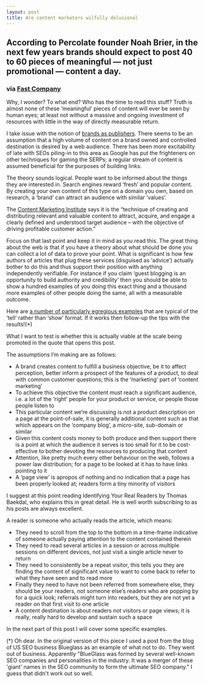 ```yaml
---
layout: post
title: Are content marketers wilfully delusional
---
```


## According to Percolate founder Noah Brier, in the next few years brands should expect to post 40 to 60 pieces of meaningful — not just promotional — content a day.

### via [Fast Company](http://www.fastcocreate.com/1679997/how-percolate-helps-brands-like-amex-and-ge-become-always-on-content-publishers)

Why, I wonder? To what end? Who has the time to read this stuff? Truth is almost none of these ‘meaningful’ pieces of content will ever be seen by human eyes; at least not without a massive and ongoing investment of resources with little in the way of directly measurable return. 

I take issue with the notion of [brands as publishers](https://www.google.co.uk/search?q=brands+as+publishers). There seems to be an assumption that a high volume of content on a brand owned and controlled destination is desired by a web audience. There has been more excitability of late with SEOs piling-in to this area as Google has put the frighteners on other techniques for gaming the SERPs; a regular stream of content is assumed beneficial for the purposes of building links.

The theory sounds logical. People want to be informed about the things they are interested in. Search engines reward ‘fresh’ and popular content. By creating your own content of this type on a domain you own, based on research, a ‘brand’ can attract an audience with similar ‘values’.

The [Content Marketing Institute](http://contentmarketinginstitute.com/what-is-content-marketing/) says it is the “technique of creating and distributing relevant and valuable content to attract, acquire, and engage a clearly defined and understood target audience – with the objective of driving profitable customer action.”

Focus on that last point and keep it in mind as you read this. The great thing about the web is that if you have a theory about what should be done you can collect a lot of data to prove your point. What is significant is how few authors of articles that plug these services (disguised as ‘advice’) actually bother to do this and thus support their position with anything independently verifiable. For instance if you claim ‘guest blogging is an opportunity to build authority and credibility’ then you should be able to show a hundred examples of you doing this exact thing and a thousand more examples of other people doing the same, all with a measurable outcome.

Here are [a number of particularly egregious examples](http://econsultancy.com/uk/blog/63014-70-epic-content-marketing-best-practice-tips-stats-blog-posts-and-more) that are typical of the ‘tell’ rather than ‘show’ format. If it works then follow-up the tips with the results!(*)

What I want to test is whether this is actually viable at the scale being promoted in the quote that opens this post.

The assumptions I’m making are as follows:

* A brand creates content to fulfill a business objective, be it to affect perception, better inform a prospect of the features of a product, to deal with common customer questions; this is the ‘marketing’ part of ‘content marketing’
* To achieve this objective the content must reach a significant audience, i.e. a lot of the ‘right’ people for your product or service, or people those people listen to
* This particular content we’re discussing is not a product description on a page at the point-of-sale, it is generally additional content such as that which appears on the ‘company blog’, a micro-site, sub-domain or similar
* Given this content costs money to both produce and then support there is a point at which the audience it serves is too small for it to be cost-effective to bother devoting the resources to producing that content
* Attention, like pretty much every other behaviour on the web, follows a power law distribution; for a page to be looked at it has to have links pointing to it
* A ‘page view’ is apropos of nothing and no indication that a page has been properly looked at; readers form a tiny minority of visitors

I suggest at this point reading Identifying Your Real Readers by Thomas Baekdal, who explains this in great detail. He is well worth subscribing to as his posts are always excellent.

A reader is someone who actually reads the article, which means:

* They need to scroll from the top to the bottom in a time-frame indicative of someone actually paying attention to the content contained therein 
* They need to read several articles in a session or across multiple sessions on different devices, not just visit a single article never to return 
* They need to consistently be a repeat visitor, this tells you they are finding the content of significant value to want to come back to refer to what they have seen and to read more
* Finally they need to have not been referred from somewhere else, they should be your readers, not someone else’s readers who are popping by for a quick look; referrals might turn into readers, but they are not yet a reader on that first visit to one article
* A content destination is about readers not visitors or page views; it is really, really hard to develop and sustain such a space

In the next part of this post I will cover some specific examples.

(*) Oh dear. In the original version of this piece I used a post from the blog of US SEO business Blueglass as an example of what not to do. They went out of business. Apparently "BlueGlass was formed by several well-known SEO companies and personalities in the industry. It was a merger of these 'giant' names in the SEO community to form the ultimate SEO company." I guess that didn't work out so well. 